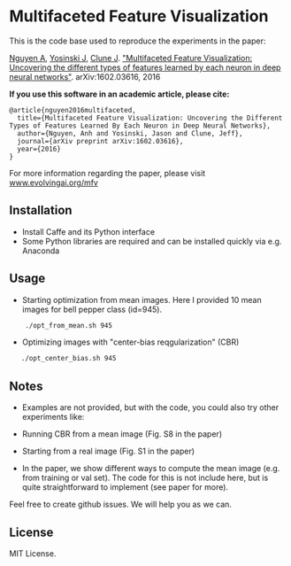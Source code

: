 # Multifaceted Feature Visualization

This is the code base used to reproduce the experiments in the paper:

[Nguyen A](http://anhnguyen.me), [Yosinski J](http://yosinski.com/), [Clune J](http://jeffclune.com). ["Multifaceted Feature Visualization: Uncovering the different types of features learned by each neuron in deep neural networks"](http://www.evolvingai.org/files/nguyen_mfv_2016.pdf). arXiv:1602.03616, 2016

**If you use this software in an academic article, please cite:**

    @article{nguyen2016multifaceted,
      title={Multifaceted Feature Visualization: Uncovering the Different Types of Features Learned By Each Neuron in Deep Neural Networks},
      author={Nguyen, Anh and Yosinski, Jason and Clune, Jeff},
      journal={arXiv preprint arXiv:1602.03616},
      year={2016}
    }

For more information regarding the paper, please visit www.evolvingai.org/mfv

## Installation
* Install Caffe and its Python interface
* Some Python libraries are required and can be installed quickly via e.g. Anaconda

## Usage
* Starting optimization from mean images. Here I provided 10 mean images for bell pepper class (id=945).
```bash
    ./opt_from_mean.sh 945
```

* Optimizing images with "center-bias reqgularization" (CBR)
```bash
   ./opt_center_bias.sh 945  
```

## Notes
* Examples are not provided, but with the code, you could also try other experiments like:
 * Running CBR from a mean image (Fig. S8 in the paper)
 * Starting from a real image (Fig. S1 in the paper)

* In the paper, we show different ways to compute the mean image (e.g. from training or val set). The code for this is not include here, but is quite straightforward to implement (see paper for more).

Feel free to create github issues. We will help you as we can.

## License

MIT License.
